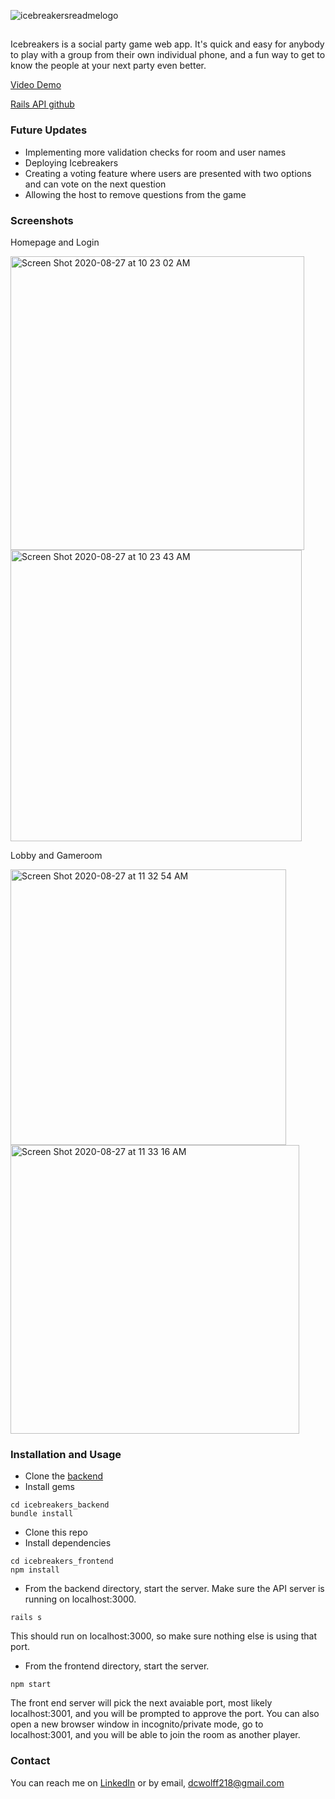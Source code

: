 ![icebreakersreadmelogo](https://user-images.githubusercontent.com/60520496/91582308-3d48fd00-e915-11ea-9c97-45a667b72a0c.png)

##

Icebreakers is a social party game web app. It's quick and easy for anybody to play with a group from their own individual phone, and a fun way to get to know the people at your next party even better.

[Video Demo](https://www.youtube.com/watch?v=qW0Sl7JjD7Y&t=1s)

[Rails API github](https://github.com/DavidWolff218/icebreakers_backend)

### Future Updates
- Implementing more validation checks for room and user names
- Deploying Icebreakers
- Creating a voting feature where users are presented with two options and can vote on the next question
- Allowing the host to remove questions from the game

### Screenshots
Homepage and Login

<img width="470" alt="Screen Shot 2020-08-27 at 10 23 02 AM" src="https://user-images.githubusercontent.com/60520496/91499698-8d797e00-e887-11ea-9ea6-685c832abd5b.png">

<img width="466" alt="Screen Shot 2020-08-27 at 10 23 43 AM" src="https://user-images.githubusercontent.com/60520496/91499742-a5e99880-e887-11ea-8e7c-3188fb72b45c.png">

Lobby and Gameroom

<img width="441" alt="Screen Shot 2020-08-27 at 11 32 54 AM" src="https://user-images.githubusercontent.com/60520496/91499796-bf8ae000-e887-11ea-86d4-7645e3279224.png">

<img width="462" alt="Screen Shot 2020-08-27 at 11 33 16 AM" src="https://user-images.githubusercontent.com/60520496/91499831-d03b5600-e887-11ea-858e-077d466be0de.png">

### Installation and Usage

- Clone the [backend](https://github.com/DavidWolff218/icebreakers_backend)
- Install gems
```
cd icebreakers_backend
bundle install
```
- Clone this repo
- Install dependencies
```
cd icebreakers_frontend
npm install
```
- From the backend directory, start the  server. Make sure the API server is running on localhost:3000.
```
rails s
```
This should run on localhost:3000, so make sure nothing else is using that port.
- From the frontend directory, start the server.
```
npm start
```
The front end server will pick the next avaiable port, most likely localhost:3001, and you will be prompted to approve the port. You can also open a new browser window in incognito/private mode, go to localhost:3001, and you will be able to join the room as another player.

### Contact

You can reach me on [LinkedIn](https://www.linkedin.com/in/davidwolff218/) or by email, dcwolff218@gmail.com


